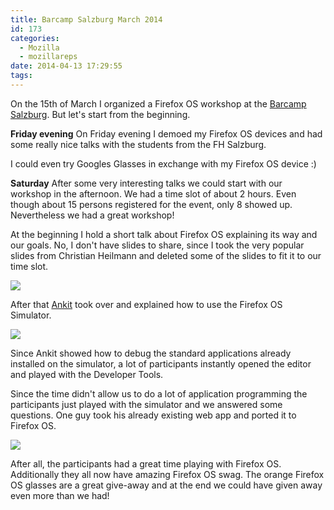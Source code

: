 ```yaml
---
title: Barcamp Salzburg March 2014
id: 173
categories:
  - Mozilla
  - mozillareps
date: 2014-04-13 17:29:55
tags:
---
```


On the 15th of March I organized a Firefox OS workshop at the [Barcamp Salzburg](http://lanyrd.com/2014/barcamp-salzburg-next-web-march-2014/). But let's start from the beginning.

**Friday evening**
On Friday evening I demoed my Firefox OS devices and had some really nice talks with the students from the FH Salzburg.

I could even try Googles Glasses in exchange with my Firefox OS device :)

**Saturday**
After some very interesting talks we could start with our workshop in the afternoon. We had a time slot of about 2 hours. Even though about 15 persons registered for the event, only 8 showed up. Nevertheless we had a great workshop!

At the beginning I hold a short talk about Firefox OS explaining its way and our goals. No, I don't have slides to share, since I took the very popular slides from Christian Heilmann and deleted some of the slides to fit it to our time slot.

![](https://pbs.twimg.com/media/BixjpuMIIAA6um6.jpg:large)

After that [Ankit](https://twitter.com/codekee) took over and explained how to use the Firefox OS Simulator.

![](https://pbs.twimg.com/media/BixuJ27IEAEb4g4.jpg:large)

Since Ankit showed how to debug the standard applications already installed on the simulator, a lot of participants instantly opened the editor and played with the Developer Tools.

Since the time didn't allow us to do a lot of application programming the participants just played with the simulator and we answered some questions. One guy took his already existing web app and ported it to Firefox OS.

![](https://pbs.twimg.com/media/Bixj-4ZIgAAAOPv.jpg:large)

After all, the participants had a great time playing with Firefox OS. Additionally they all now have amazing Firefox OS swag. The orange Firefox OS glasses are a great give-away and at the end we could have given away even more than we had!